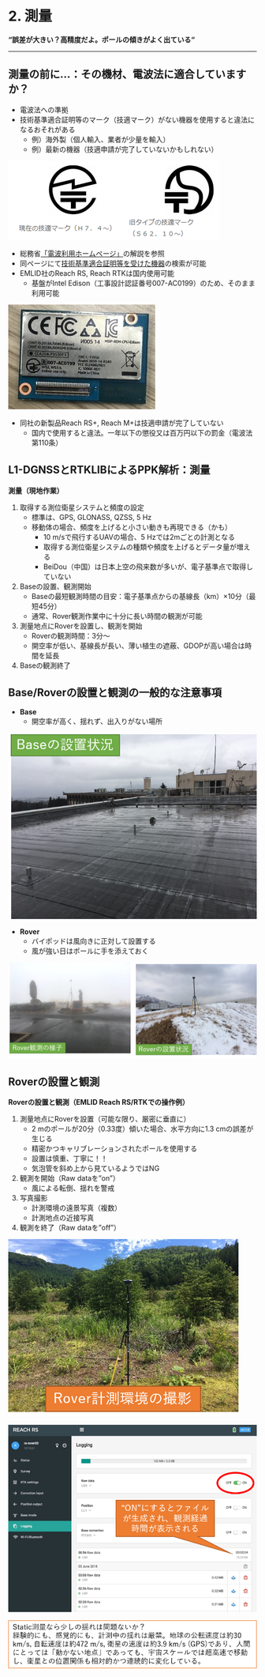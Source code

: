 # 2. 測量

**“誤差が大きい？高精度だよ。ポールの傾きがよく出ている“**

---

## 測量の前に…：**その機材、電波法に適合していますか**？

- 電波法への準拠
- 技術基準適合証明等のマーク（技適マーク）がない機器を使用すると違法になるおそれがある
  - 例）海外製（個人輸入、業者が少量を輸入）
  - 例）最新の機器（技適申請が完了していないかもしれない）

![img](./pic/1.png)

  - 総務省[「電波利用ホームページ」](http://www.tele.soumu.go.jp/j/adm/monitoring/summary/qa/giteki_mark/)の解説を参照
- 同ページにて[技術基準適合証明等を受けた機器](http://www.tele.soumu.go.jp/giteki/SearchServlet?pageID=js01)の検索が可能
- EMLID社のReach RS, Reach RTKは国内使用可能
  - 基盤がIntel Edison（工事設計認証番号007-AC0199）のため、そのまま利用可能

![img](./pic/2.png)

- 同社の新製品Reach RS+, Reach M+は技適申請が完了していない
  - 国内で使用すると違法。一年以下の懲役又は百万円以下の罰金（電波法第110条）

## L1-DGNSSとRTKLIBによるPPK解析：測量
**測量（現地作業）**
1. 取得する測位衛星システムと頻度の設定
    - 標準は、GPS, GLONASS, QZSS, 5 Hz
    - 移動体の場合、頻度を上げると小さい動きも再現できる（かも）
      - 10 m/sで飛行するUAVの場合、5 Hzでは2mごとの計測となる
      - 取得する測位衛星システムの種類や頻度を上げるとデータ量が増える
      - BeiDou（中国）は日本上空の飛来数が多いが、電子基準点で取得していない
2. Baseの設置、観測開始
    - Baseの最短観測時間の目安：電子基準点からの基線長（km）×10分（最短45分）
    - 通常、Rover観測作業中に十分に長い時間の観測が可能
3. 測量地点にRoverを設置し、観測を開始
    - Roverの観測時間：3分～
    - 開空率が低い、基線長が長い、薄い植生の遮蔽、GDOPが高い場合は時間を延長
4. Baseの観測終了

## Base/Roverの設置と観測の一般的な注意事項
- **Base**
  - 開空率が高く、揺れず、出入りがない場所

![img](./pic/3.png)

- **Rover**
    - バイポッドは風向きに正対して設置する
    - 風が強い日はポールに手を添えておく

![img](./pic/4.png)

## Roverの設置と観測
**Roverの設置と観測（EMLID Reach RS/RTKでの操作例）**
1. 測量地点にRoverを設置（可能な限り、厳密に垂直に）
    - 2 mのポールが20分（0.33度）傾いた場合、水平方向に1.3 cmの誤差が生じる
    - 精密かつキャリブレーションされたポールを使用する
    - 設置は慎重、丁寧に！！
    - 気泡管を斜め上から見ているようではNG
2. 観測を開始（Raw dataを”on”）
    - 風による転倒、揺れを警戒
3. 写真撮影
    - 計測環境の遠景写真（複数）
    - 計測地点の近接写真
4. 観測を終了（Raw dataを”off”）

![img](./pic/5.png)

![img](./pic/6.png)

![img](./pic/7.png)
